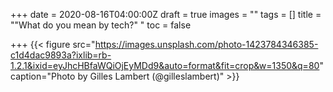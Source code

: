 +++
date = 2020-08-16T04:00:00Z
draft = true
images = ""
tags = []
title = "\"What do you mean by tech?\" "
toc = false

+++
{{< figure src="https://images.unsplash.com/photo-1423784346385-c1d4dac9893a?ixlib=rb-1.2.1&ixid=eyJhcHBfaWQiOjEyMDd9&auto=format&fit=crop&w=1350&q=80" caption="Photo by Gilles Lambert (@gilleslambert)" >}}